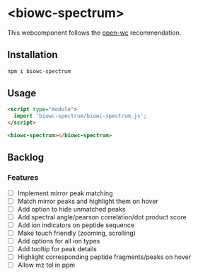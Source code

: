 # \<biowc-spectrum>

This webcomponent follows the [open-wc](https://github.com/open-wc/open-wc) recommendation.

## Installation

```bash
npm i biowc-spectrum
```

## Usage

```html
<script type="module">
  import 'biowc-spectrum/biowc-spectrum.js';
</script>

<biowc-spectrum></biowc-spectrum>
```


## Backlog 

### Features
- [ ] Implement mirror peak matching
- [ ] Match mirror peaks and highlight them on hover
- [ ] Add option to hide unmatched peaks
- [ ] Add spectral angle/pearson correlation/dot product score
- [ ] Add ion indicators on peptide sequence
- [ ] Make touch friendly (zooming, scrolling)
- [ ] Add options for all ion types
- [ ] Add tooltip for peak details
- [ ] Highlight corresponding peptide fragments/peaks on hover
- [ ] Allow mz tol in ppm

